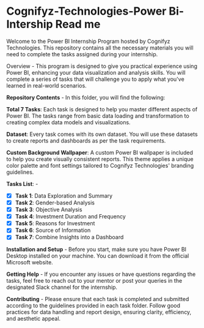 # Cognifyz-Technologies-Power Bi-Intership Read me
Welcome to the Power BI Internship Program hosted by Cognifyz Technologies. This repository contains all the necessary materials you will need to complete the tasks assigned during your internship.

Overview - This program is designed to give you practical experience using Power BI, enhancing your data visualization and analysis skills. You will complete a series of tasks that will challenge you to apply what you've learned in real-world scenarios.

**Repository Contents** - In this folder, you will find the following:

**Total 7 Tasks**: Each task is designed to help you master different aspects of Power BI. The tasks range from basic data loading and transformation to creating complex data models and visualizations.

**Dataset**: Every task comes with its own dataset. You will use these datasets to create reports and dashboards as per the task requirements.

**Custom Background Wallpaper**: A custom Power BI wallpaper is included to help you create visually consistent reports. This theme applies a unique color palette and font settings tailored to Cognifyz Technologies' branding guidelines.

**Tasks List**: - 
- [x] **Task 1**: Data Exploration and Summary
- [x] **Task 2**: Gender-based Analysis
- [x] **Task 3**: Objective Analysis
- [x] **Task 4**: Investment Duration and Frequency
- [x] **Task 5**: Reasons for Investment
- [x] **Task 6**: Source of Information
- [x] **Task 7**: Combine Insights into a Dashboard

**Installation and Setup** - Before you start, make sure you have Power BI Desktop installed on your machine. You can download it from the official Microsoft website.

**Getting Help** - If you encounter any issues or have questions regarding the tasks, feel free to reach out to your mentor or post your queries in the designated Slack channel for the internship.

**Contributing** - Please ensure that each task is completed and submitted according to the guidelines provided in each task folder. Follow good practices for data handling and report design, ensuring clarity, efficiency, and aesthetic appeal.



